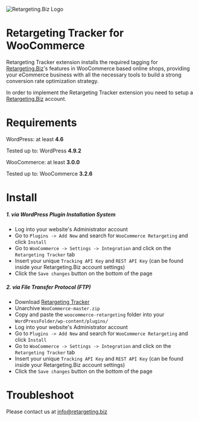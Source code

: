 ![Retargeting.Biz Logo](https://s3.amazonaws.com/techpluto/wp-content/uploads/2017/06/29185746/techp_1194697.png)

Retargeting Tracker for WooCommerce
=======================
Retargeting Tracker extension installs the required tagging for [Retargeting.Biz](https://Retargeting.biz)'s features in WooCommerce based online shops, providing your eCommerce business with all the necessary tools to build a strong conversion rate optimization strategy.

In order to implement the Retargeting Tracker extension you need to setup a [Retargeting.Biz](https://Retargeting.biz) account.

Requirements
=======================
WordPress: at least **4.6**

Tested up to: WordPress **4.9.2**

WooCommerce: at least **3.0.0**

Tested up to: WooCommerce **3.2.6**


Install
=======================
##### 1. via WordPress Plugin Installation System
- Log into your website's Administrator account
- Go to `Plugins -> Add New` and search for `WooCommerce Retargeting` and click `Install`
- Go to `WooCommerce -> Settings -> Integration` and click on the `Retargeting Tracker` tab
- Insert your unique `Tracking API Key` and `REST API Key` (can be found inside your Retargeting.Biz account settings)
- Click the `Save changes` button on the bottom of the page

##### 2. via File Transfer Protocol (FTP)
- Download [Retargeting Tracker](https://github.com/retargeting/WooCommerce/archive/master.zip)
- Unarchive `WooCommerce-master.zip`
- Copy and paste the `woocommerce-retargeting` folder into your `WordPressFolder/wp-content/plugins/`
- Log into your website's Administrator account
- Go to `Plugins -> Add New` and search for `WooCommerce Retargeting` and click `Install`
- Go to `WooCommerce -> Settings -> Integration` and click on the `Retargeting Tracker` tab
- Insert your unique `Tracking API Key` and `REST API Key` (can be found inside your Retargeting.Biz account settings)
- Click the `Save changes` button on the bottom of the page

Troubleshoot
=======================
Please contact us at info@retargeting.biz